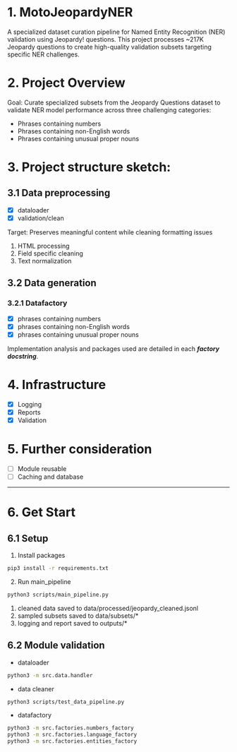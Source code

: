 # 1. MotoJeopardyNER
A specialized dataset curation pipeline for Named Entity Recognition (NER) validation using Jeopardy! questions. This project processes ~217K Jeopardy questions to create high-quality validation subsets targeting specific NER challenges.

# 2. Project Overview
Goal: Curate specialized subsets from the Jeopardy Questions dataset to validate NER model performance across three challenging categories:

- Phrases containing numbers
- Phrases containing non-English words
- Phrases containing unusual proper nouns

# 3. Project structure sketch:
## 3.1 Data preprocessing
- [x] dataloader
- [x] validation/clean

Target: Preserves meaningful content while cleaning formatting issues
1. HTML processing
2. Field specific cleaning
3. Text normalization

## 3.2 Data generation
### 3.2.1 Datafactory
- [x] phrases containing numbers
- [x] phrases containing non-English words
- [x] phrases containing unusual proper nouns

Implementation analysis and packages used are detailed in each ***factory docstring***.

# 4. Infrastructure
- [x] Logging
- [x] Reports
- [x] Validation

# 5. Further consideration
- [ ] Module reusable
- [ ] Caching and database

---

# 6. Get Start
## 6.1 Setup
1. Install packages
```bash
pip3 install -r requirements.txt
```
2. Run main_pipeline
```bash
python3 scripts/main_pipeline.py
```


1. cleaned data saved to data/processed/jeopardy_cleaned.jsonl
2. sampled subsets saved to data/subsets/*
3. logging and report saved to outputs/*

## 6.2 Module validation
- dataloader
```bash
python3 -m src.data.handler
```

- data cleaner
```bash
python3 scripts/test_data_pipeline.py
```

- datafactory
```bash
python3 -m src.factories.numbers_factory
python3 -m src.factories.language_factory
python3 -m src.factories.entities_factory
```

